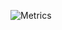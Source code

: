 ![Metrics](https://metrics.lecoq.io/all0aaron?template=classic&base.header=0&base.activity=0&base.community=0&base.repositories=0&base.metadata=0&isocalendar=1&followup=1&reactions=1&people=1&achievements=1&notable=1&introduction=1&rss=1&nightscout=1&isocalendar.duration=half-year&followup.sections=repositories&followup.indepth=false&reactions.limit=200&reactions.limit.issues=100&reactions.limit.discussions=100&reactions.limit.discussions.comments=100&reactions.days=0&reactions.display=absolute&people.limit=24&people.identicons=false&people.identicons.hide=false&people.size=28&people.types=followers%2C%20following&people.shuffle=false&achievements.threshold=C&achievements.secrets=true&achievements.display=detailed&achievements.limit=0&notable.from=organization&notable.repositories=false&notable.indepth=false&notable.types=commit&introduction.title=true&rss.limit=4&nightscout.url=https%3A%2F%2Fexample.herokuapp.com&nightscout.datapoints=12&nightscout.lowalert=80&nightscout.highalert=180&nightscout.urgentlowalert=50&nightscout.urgenthighalert=250&config.timezone=Asia%2FShanghai)

